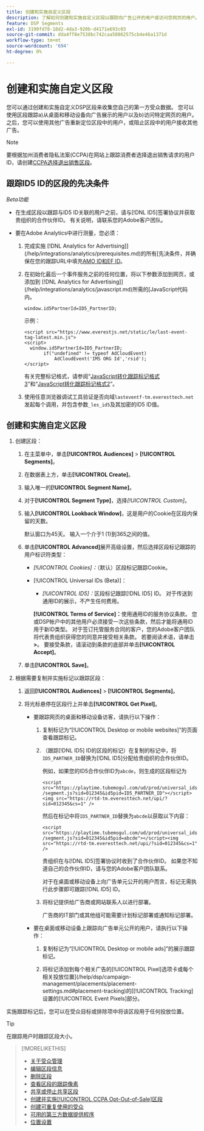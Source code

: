 ```yaml
---
title: 创建和实施自定义区段
description: 了解如何创建和实施自定义区段以跟踪向广告公开的用户或访问您网页的用户。
feature: DSP Segments
exl-id: 3190fd78-18d2-4da3-920b-d4171e693c03
source-git-commit: dda4ff8e7538bc742caa50862575cb4e46a1371d
workflow-type: tm+mt
source-wordcount: '694'
ht-degree: 0%

---
```


# 创建和实施自定义区段

您可以通过创建和实施自定义DSP区段来收集您自己的第一方受众数据。 您可以使用区段跟踪a)从桌面和移动设备向广告展示的用户以及b)访问特定网页的用户。 之后，您可以使用其他广告重新定位区段中的用户，或阻止区段中的用户接收其他广告。

>[!NOTE]
>
>要根据加州消费者隐私法案(CCPA)在网站上跟踪消费者选择退出销售请求的用户ID，请创建[CCPA选择退出销售区段](ccpa-opt-out-segment-create.md)。

## 跟踪ID5 ID的区段的先决条件

*Beta功能*

* 在生成区段以跟踪与ID5 ID关联的用户之前，请与[!DNL ID5]签署协议并获取贵组织的合作伙伴ID。 有关说明，请联系您的Adobe客户团队。

* 要在Adobe Analytics中进行测量，您必须：

   1. 完成实施 [!DNL Analytics for Advertising]](/help/integrations/analytics/prerequisites.md)的所有[先决条件，并确保在您的跟踪URL中填充[AMO ID和EF ID](/help/integrations/analytics/ids.md)。

   1. 在初始化最后一个事件服务之前的任何位置，将以下参数添加到网页，或添加到 [!DNL Analytics for Advertising]](/help/integrations/analytics/javascript.md)所需的[JavaScript代码内。

      ```window.id5PartnerId=ID5_PartnerID;```

      示例：

      ```
      <script src="https://www.everestjs.net/static/le/last-event-tag-latest.min.js">
      <script>
        window.id5PartnerId=ID5_PartnerID;
             if("undefined" != typeof AdCloudEvent)
                 AdCloudEvent('IMS ORG Id','rsid');
      </script>
      ```

      有关完整标记格式，请参阅“[JavaScript转化跟踪标记格式3](/help/search-social-commerce/tracking/format-conversion-tag-jsv3.md)”和“[JavaScript转化跟踪标记格式2](/help/search-social-commerce/tracking/format-conversion-tag-jsv2.md)”。

   1. 使用任意浏览器调试工具验证是否向域`lasteventf-tm.everesttech.net`发起每个调用，并包含参数`_les_id5`及其加密的ID5 ID值。

## 创建和实施自定义区段

1. 创建区段：

   1. 在主菜单中，单击&#x200B;**[!UICONTROL Audiences]** > **[!UICONTROL Segments]**。

   1. 在数据表上方，单击&#x200B;**[!UICONTROL Create]**。

   1. 输入唯一的&#x200B;**[!UICONTROL Segment Name]**。

   1. 对于&#x200B;**[!UICONTROL Segment Type]**，选择&#x200B;*[!UICONTROL Custom]*。

   1. 输入&#x200B;**[!UICONTROL Lookback Window]**，这是用户的Cookie在区段内保留的天数。

      默认窗口为45天。 输入一个介于1 (1)到365之间的值。

   1. 单击&#x200B;**[!UICONTROL Advanced]**&#x200B;展开高级设置，然后选择区段标记跟踪的用户标识符类型：

      * *[!UICONTROL Cookies]：*（默认）区段标记跟踪Cookie。

      * [!UICONTROL Universal IDs (Beta)]：

         * *[!UICONTROL ID5]：*&#x200B;区段标记跟踪[!DNL ID5] ID。 对于传送到通用ID的展示，不产生任何费用。

        **[!UICONTROL Terms of Service]：**&#x200B;使用通用ID的服务协议条款。 您或DSP帐户中的其他用户必须接受一次这些条款，然后才能将通用ID用于新ID类型。 对于签订托管服务合同的客户，您的Adobe客户团队将代表贵组织获得您的同意并接受相关条款。 若要阅读术语，请单击&#x200B;**>**。 要接受条款，请滚动到条款的底部并单击&#x200B;**[!UICONTROL Accept]**。

   1. 单击&#x200B;**[!UICONTROL Save]**。

1. 根据需要复制并实施标记以跟踪区段：

   1. 返回&#x200B;**[!UICONTROL Audiences]** > **[!UICONTROL Segments]**。

   1. 将光标悬停在区段行上并单击&#x200B;**[!UICONTROL Get Pixel]**。

      * 要跟踪网页的桌面和移动设备访客，请执行以下操作：

         1. 复制标记为“[!UICONTROL Desktop or mobile websites]”的页面查看跟踪标记。

         1. （跟踪[!DNL ID5] ID的区段的标记）在复制的标记中，将`ID5_PARTNER_ID`替换为[!DNL ID5]分配给贵组织的合作伙伴ID。

            例如，如果您的ID5合作伙伴ID为`abcde`，则生成的区段标记为

            ```<script src="https://playtime.tubemogul.com/ud/prod/universal_ids/segment.js?sid=012345&id5pid=ID5_PARTNER_ID"></script><img src="https://rtd-tm.everesttech.net/upi/?sid=012345&cs=1" />```

            然后在标记中将`ID5_PARTNER_ID`替换为`abcde`以获取以下内容：

            ```<script src="https://playtime.tubemogul.com/ud/prod/universal_ids/segment.js?sid=012345&id5pid=abcde"></script><img src="https://rtd-tm.everesttech.net/upi/?sid=012345&cs=1" />```

            贵组织在与[!DNL ID5]签署协议时收到了合作伙伴ID。 如果您不知道自己的合作伙伴ID，请与您的Adobe客户团队联系。

            对于在桌面或移动设备上向广告单元公开的用户而言，标记无需执行此步骤即可跟踪[!DNL ID5] ID。

         1. 将标记提供给广告商或网站联系人以进行部署。

            广告商的IT部门或其他组可能需要计划标记部署或通知标记部署。

      * 要在桌面或移动设备上跟踪向广告单元公开的用户，请执行以下操作：

         1. 复制标记为“[!UICONTROL Desktop or mobile ads]”的展示跟踪标记。

         1. 将标记添加到每个相关广告的[!UICONTROL Pixel]选项卡或每个相关投放位置](/help/dsp/campaign-management/placements/placement-settings.md#placement-tracking)的[[!UICONTROL Tracking]设置的[!UICONTROL Event Pixels]部分。

实施跟踪标记后，您可以在受众目标或排除项中将该区段用于任何投放位置。

>[!TIP]
>
>在跟踪用户时跟踪区段大小。

>[!MORELIKETHIS]
>
>* [关于受众管理](audience-about.md)
>* [编辑区段信息](segment-edit.md)
>* [删除区段](segment-delete.md)
>* [查看区段的跟踪像素](segment-view-pixels.md)
>* [共享或停止共享区段](segment-share.md)
>* [创建并实施[!UICONTROL CCPA Opt-Out-of-Sale]区段](ccpa-opt-out-segment-create.md)
>* [创建可重复使用的受众](reusable-audience-create.md)
>* [可用的第三方数据提供程序](third-party-data-providers.md)
>* [位置设置](/help/dsp/campaign-management/placements/placement-settings.md)
